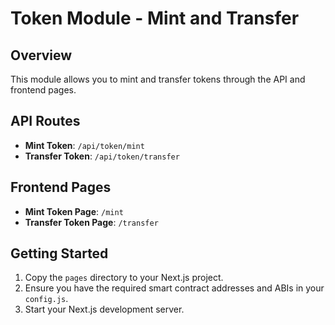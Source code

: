 
# Token Module - Mint and Transfer

## Overview
This module allows you to mint and transfer tokens through the API and frontend pages.

## API Routes
- **Mint Token**: `/api/token/mint`
- **Transfer Token**: `/api/token/transfer`

## Frontend Pages
- **Mint Token Page**: `/mint`
- **Transfer Token Page**: `/transfer`

## Getting Started
1. Copy the `pages` directory to your Next.js project.
2. Ensure you have the required smart contract addresses and ABIs in your `config.js`.
3. Start your Next.js development server.
